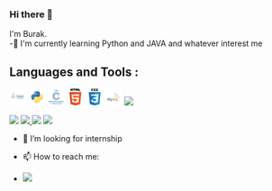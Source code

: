 ### Hi there 👋

<!--
**phyex0/phyex0** is a ✨ _special_ ✨ repository because its `README.md` (this file) appears on your GitHub profile.

Here are some ideas to get you started:

- 🔭 I’m currently working on ...
- 🌱 I’m currently learning ...
- 👯 I’m looking to collaborate on ...
- 🤔 I’m looking for help with ...
- 💬 Ask me about ...
- 📫 How to reach me: ...
- 😄 Pronouns: ...
- ⚡ Fun fact: ...
-->


I'm Burak.<br>
-🌱 I'm currently learning Python and JAVA and whatever interest me 

## Languages and Tools :
<p>

<img src="https://raw.githubusercontent.com/github/explore/80688e429a7d4ef2fca1e82350fe8e3517d3494d/topics/java/java.png" width="30px">
<img src="https://raw.githubusercontent.com/github/explore/80688e429a7d4ef2fca1e82350fe8e3517d3494d/topics/python/python.png" width="30px">
<img src="https://raw.githubusercontent.com/github/explore/80688e429a7d4ef2fca1e82350fe8e3517d3494d/topics/c/c.png" width="30px">
<img src="https://raw.githubusercontent.com/github/explore/80688e429a7d4ef2fca1e82350fe8e3517d3494d/topics/html/html.png" width="30px">
<img src="https://raw.githubusercontent.com/github/explore/80688e429a7d4ef2fca1e82350fe8e3517d3494d/topics/css/css.png" width="30px">
<img src="https://raw.githubusercontent.com/github/explore/80688e429a7d4ef2fca1e82350fe8e3517d3494d/topics/mysql/mysql.png" width="30px">
 <img src="https://www.oracle.com/technetwork/developer-tools/sql-developer/sqldev-101614-2340766.jpg" width="30px">
 
</p>

 



<a href="https://github.com/phyex0" target="_blank" ><img src="https://img.shields.io/badge/GitHub-100000?style=for-the-badge&logo=github&logoColor=white"></a>
<a href="https://www.hackerrank.com/19_Kzarka?hr_r=1" target="_blank"><img src="https://img.shields.io/badge/-Hackerrank-2EC866?style=for-the-badge&logo=HackerRank&logoColor=white">
</a>
<a  href ="https://www.codewars.com/users/hburak_06" target="_blank"><img src="https://www.codewars.com/users/hburak_06/badges/micro"></a>
<a href ="https://leetcode.com/hburak_06/" target="_blank"><img src = "https://img.shields.io/badge/hburak_0-LeetCode-orange?style=for-the-badge&logo=leetcode"></a>  


- 👯 I’m looking for internship

- 📫 How to reach me: 
- <a href="https://www.linkedin.com/in/halit-burak-y-9b5bb8195/" target="_blank" ><img src="https://img.shields.io/badge/LinkedIn-0077B5?style=for-the-badge&logo=linkedin&logoColor=white" ></a>



